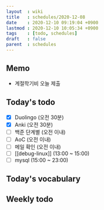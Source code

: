 ```yaml
---
layout  : wiki
title   : schedules/2020-12-08
date    : 2020-12-10 09:19:04 +0900
lastmod : 2020-12-10 10:05:34 +0900
tags    : [todo, schedules]
draft   : false
parent  : schedules
---
```


## Memo
 * 계절학기비 오늘 제출

## Today's todo
 * [X] Duolingo (오전 30분)
 * [X] Anki (오전 30분)
 * [ ] 백준 단계별 (오전 이내)
 * [ ] AoC (오전 이내)
 * [ ] 메일 확인 (오전 이내)
 * [ ] [[debug-linux]] (13:00 ~ 15:00)
 * [ ] mysql (15:00 ~ 23:00)

## Today's vocabulary
## Weekly todo
